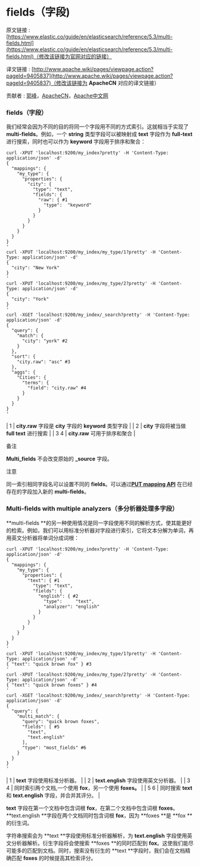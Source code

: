 # fields（字段)

原文链接 : [https://www.elastic.co/guide/en/elasticsearch/reference/5.3/multi-fields.html](https://www.elastic.co/guide/en/elasticsearch/reference/5.3/multi-fields.html)（修改该链接为官网对应的链接）

译文链接 : [http://www.apache.wiki/pages/viewpage.action?pageId=9405837](http://www.apache.wiki/pages/viewpage.action?pageId=9405837)（修改该链接为 **ApacheCN** 对应的译文链接）

贡献者 : [郭峰](/display/~guofeng)，[ApacheCN](/display/~apachecn)，[Apache中文网](/display/~apachechina)

### fields（字段）

我们经常会因为不同的目的将同一个字段用不同的方式索引。这就相当于实现了 **multi-fields**。例如，一个 **string** 类型字段可以被映射成 **text** 字段作为 **full-text** 进行搜索，同时也可以作为 **keyword** 字段用于排序和聚合：

```
curl -XPUT 'localhost:9200/my_index?pretty' -H 'Content-Type: application/json' -d'
{
  "mappings": {
    "my_type": {
      "properties": {
        "city": {
          "type": "text",
          "fields": {
            "raw": { #1
              "type":  "keyword"
            }
          }
        }
      }
    }
  }
}
'
curl -XPUT 'localhost:9200/my_index/my_type/1?pretty' -H 'Content-Type: application/json' -d'
{
  "city": "New York"
}
'
curl -XPUT 'localhost:9200/my_index/my_type/2?pretty' -H 'Content-Type: application/json' -d'
{
  "city": "York"
}
'
curl -XGET 'localhost:9200/my_index/_search?pretty' -H 'Content-Type: application/json' -d'
{
  "query": {
    "match": {
      "city": "york" #2
    }
  },
  "sort": {
    "city.raw": "asc" #3
  },
  "aggs": {
    "Cities": {
      "terms": {
        "field": "city.raw" #4
      }
    }
  }
}
'

```

| 1 | **city.raw** 字段是 **city** 字段的 **keyword** 类型字段 |
| 2 | **city** 字段将被当做 **full text** 进行搜索 |
| 3 4 | **city.raw** 可用于排序和聚合 |

备注

**Multi_fields** 不会改变原始的 **_source** 字段。

注意

同一索引相同字段名可以设置不同的 **fields**。可以通过[**PUT mapping API**](https://www.elastic.co/guide/en/elasticsearch/reference/5.3/indices-put-mapping.html "Put Mapping") 在已经存在的字段加入新的 **multi-fields**。

### Multi-fields with multiple analyzers（多分析器处理多字段）

**multi-fields **的另一种使用情况是同一字段使用不同的解析方式，使其能更好的检索。例如，我们可以用标准分析器对字段进行索引，它将文本分解为单词，再用英文分析器将单词分成词根：

```
curl -XPUT 'localhost:9200/my_index?pretty' -H 'Content-Type: application/json' -d'
{
  "mappings": {
    "my_type": {
      "properties": {
        "text": { #1
          "type": "text",
          "fields": {
            "english": { #2
              "type":     "text",
              "analyzer": "english"
            }
          }
        }
      }
    }
  }
}
'
curl -XPUT 'localhost:9200/my_index/my_type/1?pretty' -H 'Content-Type: application/json' -d'
{ "text": "quick brown fox" } #3
'
curl -XPUT 'localhost:9200/my_index/my_type/2?pretty' -H 'Content-Type: application/json' -d'
{ "text": "quick brown foxes" } #4
'
curl -XGET 'localhost:9200/my_index/_search?pretty' -H 'Content-Type: application/json' -d'
{
  "query": {
    "multi_match": {
      "query": "quick brown foxes",
      "fields": [ #5
        "text",
        "text.english"
      ],
      "type": "most_fields" #6
    }
  }
}
'

```

| 1 | **text** 字段使用标准分析器。 |
| 2 | **text.english** 字段使用英文分析器。 |
| 3 4 | 同时索引两个文档,一个使用 **fox**，另一个使用 **foxes。** |
| 5 6 | 同时搜索 **text** 和 **text.english** 字段，并合并其评分。 |

**text** 字段在第一个文档中包含词根 **fox**，在第二个文档中包含词根 **foxes**。**text.english **字段在两个文档同时包含词根 **fox**，因为 **foxes **是 **fox **的衍生词。

字符串搜索会为 **text **字段使用标准分析器解析，为 **text.english** 字段使用英文分析器解析。衍生字段将会使搜索 **foxes **的同时匹配到 **fox**。这使我们能尽可能多的匹配到文档。同时，搜索没有衍生的 **text **字段时，我们会在文档精确匹配 **foxes** 的时候提高其检索评分。